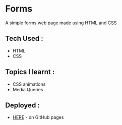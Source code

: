 # Forms
A simple forms web page made using HTML and CSS

## Tech Used :
- HTML
- CSS

## Topics I learnt :
- CSS animations
- Media Queries

## Deployed :
- [HERE](https://eyepatch0.github.io/forms/) - on GitHub pages
